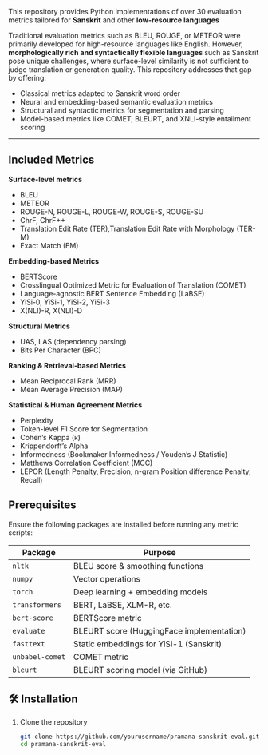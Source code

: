 This repository provides Python implementations of over 30 evaluation metrics tailored for **Sanskrit** and other **low-resource languages**

Traditional evaluation metrics such as BLEU, ROUGE, or METEOR were primarily developed for high-resource languages like English. However, **morphologically rich and syntactically flexible languages** such as Sanskrit pose unique challenges, where surface-level similarity is not sufficient to judge translation or generation quality. This repository addresses that gap by offering:

- Classical metrics adapted to Sanskrit word order
- Neural and embedding-based semantic evaluation metrics
- Structural and syntactic metrics for segmentation and parsing
- Model-based metrics like COMET, BLEURT, and XNLI-style entailment scoring

---

## Included Metrics

**Surface-level metrics**  
- BLEU
- METEOR  
- ROUGE-N, ROUGE-L, ROUGE-W, ROUGE-S, ROUGE-SU  
- ChrF, ChrF++
- Translation Edit Rate (TER),Translation Edit Rate with Morphology (TER-M)
- Exact Match (EM)

**Embedding-based Metrics**  
- BERTScore    
- Crosslingual Optimized Metric for Evaluation of Translation (COMET)
- Language-agnostic BERT Sentence Embedding (LaBSE) 
- YiSi-0, YiSi-1, YiSi-2, YiSi-3  
- X(NLI)-R, X(NLI)-D  

**Structural Metrics**  
- UAS, LAS (dependency parsing)  
- Bits Per Character (BPC)


**Ranking & Retrieval-based Metrics**
- Mean Reciprocal Rank (MRR)
- Mean Average Precision (MAP)


**Statistical & Human Agreement Metrics**
- Perplexity
- Token-level F1 Score for Segmentation
- Cohen’s Kappa (κ)
- Krippendorff’s Alpha
- Informedness (Bookmaker Informedness / Youden’s J Statistic)
- Matthews Correlation Coefficient (MCC)
- LEPOR (Length Penalty, Precision, n-gram Position difference Penalty, Recall)


## Prerequisites

Ensure the following packages are installed before running any metric scripts:

| Package        | Purpose                                      |
|----------------|----------------------------------------------|
| `nltk`         | BLEU score & smoothing functions             |
| `numpy`        | Vector operations                            |
| `torch`        | Deep learning + embedding models             |
| `transformers` | BERT, LaBSE, XLM-R, etc.                     |
| `bert-score`   | BERTScore metric                             |
| `evaluate`     | BLEURT score (HuggingFace implementation)    |
| `fasttext`     | Static embeddings for YiSi-1 (Sanskrit)      |
| `unbabel-comet`| COMET metric                                 |
| `bleurt`       | BLEURT scoring model (via GitHub)            |



## 🛠 Installation

1. Clone the repository  
   ```bash
   git clone https://github.com/yourusername/pramana-sanskrit-eval.git
   cd pramana-sanskrit-eval
